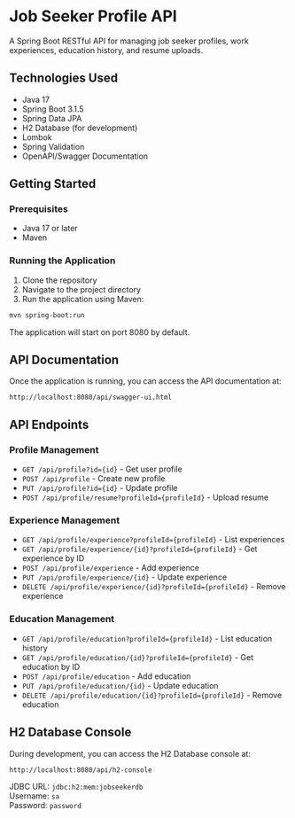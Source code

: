 # Job Seeker Profile API

A Spring Boot RESTful API for managing job seeker profiles, work experiences, education history, and resume uploads.

## Technologies Used

- Java 17
- Spring Boot 3.1.5
- Spring Data JPA
- H2 Database (for development)
- Lombok
- Spring Validation
- OpenAPI/Swagger Documentation

## Getting Started

### Prerequisites

- Java 17 or later
- Maven

### Running the Application

1. Clone the repository
2. Navigate to the project directory
3. Run the application using Maven:

```bash
mvn spring-boot:run
```

The application will start on port 8080 by default.

## API Documentation

Once the application is running, you can access the API documentation at:

```
http://localhost:8080/api/swagger-ui.html
```

## API Endpoints

### Profile Management

- `GET /api/profile?id={id}` - Get user profile
- `POST /api/profile` - Create new profile
- `PUT /api/profile?id={id}` - Update profile
- `POST /api/profile/resume?profileId={profileId}` - Upload resume

### Experience Management

- `GET /api/profile/experience?profileId={profileId}` - List experiences
- `GET /api/profile/experience/{id}?profileId={profileId}` - Get experience by ID
- `POST /api/profile/experience` - Add experience
- `PUT /api/profile/experience/{id}` - Update experience
- `DELETE /api/profile/experience/{id}?profileId={profileId}` - Remove experience

### Education Management

- `GET /api/profile/education?profileId={profileId}` - List education history
- `GET /api/profile/education/{id}?profileId={profileId}` - Get education by ID
- `POST /api/profile/education` - Add education
- `PUT /api/profile/education/{id}` - Update education
- `DELETE /api/profile/education/{id}?profileId={profileId}` - Remove education

## H2 Database Console

During development, you can access the H2 Database console at:

```
http://localhost:8080/api/h2-console
```

JDBC URL: `jdbc:h2:mem:jobseekerdb`  
Username: `sa`  
Password: `password`